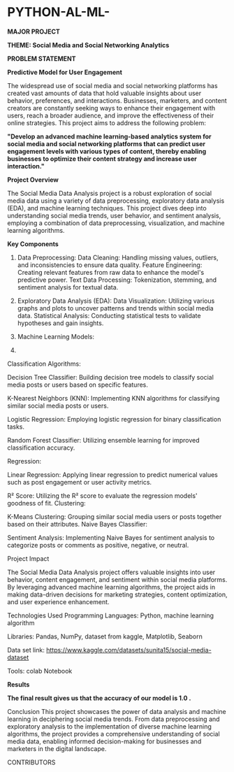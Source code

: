 # PYTHON-AL-ML-
**MAJOR PROJECT**

**THEME: Social Media and Social Networking Analytics**

**PROBLEM STATEMENT**

**Predictive Model for User Engagement**

The widespread use of social media and social networking platforms has created vast amounts of data that hold valuable insights about user behavior, preferences, and interactions. Businesses, marketers, and content creators are constantly seeking ways to enhance their engagement with users, reach a broader audience, and improve the effectiveness of their online strategies. This project aims to address the following problem:

**"Develop an advanced machine learning-based analytics system for social media and social networking platforms that can predict user engagement levels with various types of content, thereby enabling businesses to optimize their content strategy and increase user interaction."**


**Project Overview**   

The Social Media Data Analysis project is a robust exploration of social media data using a variety of data preprocessing, exploratory data analysis (EDA), and machine learning techniques. This project dives deep into understanding social media trends, user behavior, and sentiment analysis, employing a combination of data preprocessing, visualization, and machine learning algorithms.

**Key Components** 

1. Data Preprocessing:
Data Cleaning: Handling missing values, outliers, and inconsistencies to ensure data quality.
Feature Engineering: Creating relevant features from raw data to enhance the model's predictive power.
Text Data Processing: Tokenization, stemming, and sentiment analysis for textual data.

2. Exploratory Data Analysis (EDA):
Data Visualization: Utilizing various graphs and plots to uncover patterns and trends within social media data.
Statistical Analysis: Conducting statistical tests to validate hypotheses and gain insights.

3. Machine Learning Models:
4. 
Classification Algorithms:

Decision Tree Classifier: Building decision tree models to classify social media posts or users based on specific features.

K-Nearest Neighbors (KNN): Implementing KNN algorithms for classifying similar social media posts or users.

Logistic Regression: Employing logistic regression for binary classification tasks.

Random Forest Classifier: Utilizing ensemble learning for improved classification accuracy.

Regression:

Linear Regression: Applying linear regression to predict numerical values such as post engagement or user activity metrics.

R² Score: Utilizing the R² score to evaluate the regression models' goodness of fit.
Clustering:

K-Means Clustering: Grouping similar social media users or posts together based on their attributes.
Naive Bayes Classifier:

Sentiment Analysis: Implementing Naive Bayes for sentiment analysis to categorize posts or comments as positive, negative, or neutral.

Project Impact


The Social Media Data Analysis project offers valuable insights into user behavior, content engagement, and sentiment within social media platforms. By leveraging advanced machine learning algorithms, the project aids in making data-driven decisions for marketing strategies, content optimization, and user experience enhancement.

Technologies Used
Programming Languages: Python, machine learning algorithm

Libraries: Pandas, NumPy, dataset from kaggle, Matplotlib, Seaborn

Data set link: https://www.kaggle.com/datasets/sunita15/social-media-dataset 

Tools: colab Notebook



**Results**

**The final result gives us that the accuracy of our model is 1.0 .**


Conclusion
This project showcases the power of data analysis and machine learning in deciphering social media trends. From data preprocessing and exploratory analysis to the implementation of diverse machine learning algorithms, the project provides a comprehensive understanding of social media data, enabling informed decision-making for businesses and marketers in the digital landscape.



CONTRIBUTORS





